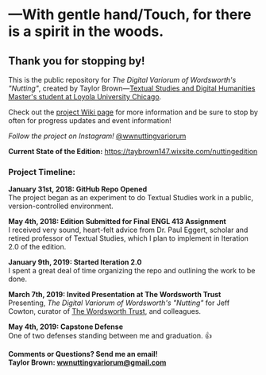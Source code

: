 # —With gentle hand/Touch, for there is a spirit in the woods.

## Thank you for stopping by!  
This is the public repository for _The Digital Variorum of Wordsworth's "Nutting"_, created by Taylor Brown—[Textual Studies and Digital Humanities Master's student at Loyola University Chicago](https://luc.edu/ctsdh/academics/maindigitalhumanities/).  

Check out the [project Wiki page](https://github.com/taylorcate/NuttingVariorum/wiki) for more information and be sure to stop by often for progress updates and event information!

_Follow the project on Instagram!_ [@wwnuttingvariorum](https://www.instagram.com/wwnuttingvariorum/?hl=en)

**Current State of the Edition:** https://taybrown147.wixsite.com/nuttingedition

### Project Timeline:  

**January 31st, 2018: GitHub Repo Opened**  
The project began as an experiment to do Textual Studies work in a public, version-controlled environment.  

**May 4th, 2018: Edition Submitted for Final ENGL 413 Assignment**  
I received very sound, heart-felt advice from Dr. Paul Eggert, scholar and retired professor of Textual Studies, which I plan to implement in Iteration 2.0 of the edition.  

**January 9th, 2019: Started Iteration 2.0**  
I spent a great deal of time organizing the repo and outlining the work to be done.  

**March 7th, 2019: Invited Presentation at The Wordsworth Trust**  
Presenting, _The Digital Variorum of Wordsworth's "Nutting"_ for Jeff Cowton, curator of [The Wordsworth Trust](https://wordsworth.org.uk/), and colleagues.  

**May 4th, 2019: Capstone Defense**  
One of two defenses standing between me and graduation. :+1:


**Comments or Questions? Send me an email!  
Taylor Brown: wwnuttingvariorum@gmail.com**
